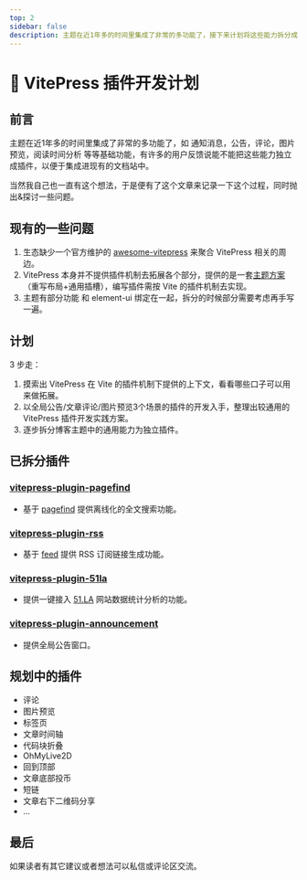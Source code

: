 ```yaml
---
top: 2
sidebar: false
description: 主题在近1年多的时间里集成了非常的多功能了，接下来计划将这些能力拆分成组件，以便于更方便的与其它主题集成。 
---
```


# 🚀 VitePress 插件开发计划

## 前言

主题在近1年多的时间里集成了非常的多功能了，如 通知消息，公告，评论，图片预览，阅读时间分析 等等基础功能，有许多的用户反馈说能不能把这些能力独立成插件，以便于集成进现有的文档站中。

当然我自己也一直有这个想法，于是便有了这个文章来记录一下这个过程，同时抛出&探讨一些问题。

## 现有的一些问题

1. 生态缺少一个官方维护的 [awesome-vitepress](https://github.com/logicspark/awesome-vitepress-v1?tab=readme-ov-file) 来聚合 VitePress 相关的周边。
2. VitePress 本身并不提供插件机制去拓展各个部分，提供的是一套[主题方案](https://vitepress.dev/zh/guide/custom-theme)（重写布局+通用插槽），编写插件需按 Vite 的插件机制去实现。
3. 主题有部分功能 和 element-ui 绑定在一起，拆分的时候部分需要考虑再手写一遍。

## 计划
3 步走：

1. 摸索出 VitePress 在 Vite 的插件机制下提供的上下文，看看哪些口子可以用来做拓展。
2. 以全局公告/文章评论/图片预览3个场景的插件的开发入手，整理出较通用的 VitePress 插件开发实践方案。
3. 逐步拆分博客主题中的通用能力为独立插件。

## 已拆分插件
### [vitepress-plugin-pagefind](https://www.npmjs.com/package/vitepress-plugin-pagefind)
* 基于 [pagefind](https://www.npmjs.com/package/pagefind) 提供离线化的全文搜索功能。

### [vitepress-plugin-rss](https://www.npmjs.com/package/vitepress-plugin-rss)
* 基于 [feed](https://www.npmjs.com/package/feed) 提供 RSS 订阅链接生成功能。

### [vitepress-plugin-51la](https://www.npmjs.com/package/vitepress-plugin-51la)
* 提供一键接入 [51.LA](https://v6.51.la/) 网站数据统计分析的功能。

### [vitepress-plugin-announcement](https://www.npmjs.com/package/vitepress-plugin-announcement)
* 提供全局公告窗口。

## 规划中的插件
* 评论
* 图片预览
* 标签页
* 文章时间轴
* 代码块折叠
* OhMyLive2D
* 回到顶部
* 文章底部投币
* 短链
* 文章右下二维码分享
* ...

## 最后

如果读者有其它建议或者想法可以私信或评论区交流。